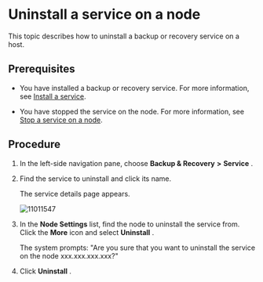 Uninstall a service on a node
==================================================

This topic describes how to uninstall a backup or recovery service on a host.

Prerequisites
----------------------------------

* You have installed a backup or recovery service. For more information, see [Install a service](../1000.manage-backup-and-recovery-service/200.installation-services.md).

* You have stopped the service on the node. For more information, see [Stop a service on a node](../1000.manage-backup-and-recovery-service/800.stop-a-node-service.md).

Procedure
------------------------------

1. In the left-side navigation pane, choose **Backup \& Recovery** **\>** **Service** .

2. Find the service to uninstall and click its name.

   The service details page appears.

   ![11011547](https://help-static-aliyun-doc.aliyuncs.com/assets/img/en-US/5014306461/p346267.png)

3. In the **Node Settings** list, find the node to uninstall the service from. Click the **More** icon and select **Uninstall** .

   The system prompts: "Are you sure that you want to uninstall the service on the node xxx.xxx.xxx.xxx?"

4. Click **Uninstall** .

